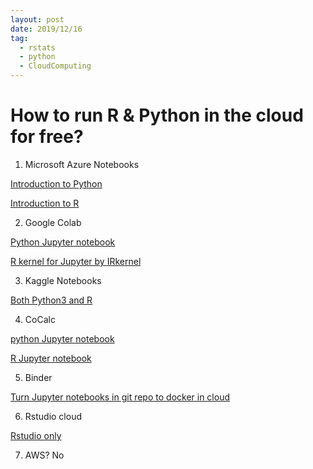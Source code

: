 ```yaml
---
layout: post
date: 2019/12/16
tag:
  - rstats
  - python
  - CloudComputing
---
```


# How to run R & Python in the cloud for free?

1. Microsoft Azure Notebooks

[Introduction to Python](https://notebooks.azure.com/Microsoft/projects/2018-Intro-Python/html/Introduction%20to%20Python.ipynb)

[Introduction to R](https://notebooks.azure.com/Microsoft/projects/2018-Intro-R/html/Introduction%20to%20R.ipynb)

2. Google Colab

[Python Jupyter notebook](https://colab.research.google.com)

[R kernel for Jupyter by IRkernel](https://colab.research.google.com/github/IRkernel/IRkernel/blob/master/example-notebooks/Demo.ipynb)

3. Kaggle Notebooks

[Both Python3 and R](https://www.kaggle.com/kernels/welcome)

4. CoCalc

[python Jupyter notebook](https://cocalc.com/doc/python.html)

[R Jupyter notebook](https://cocalc.com/doc/r-statistical-software.html)

5. Binder

[Turn Jupyter notebooks in git repo to docker in cloud](https://mybinder.org/)

6. Rstudio cloud

[Rstudio only](https://rstudio.cloud/)

7. AWS? No
